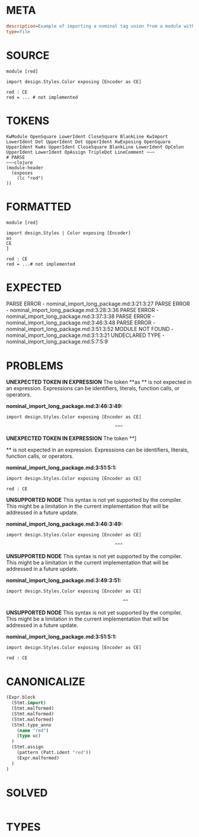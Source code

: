 # META
~~~ini
description=Example of importing a nominal tag union from a module within a package, and renaming it using `as`
type=file
~~~
# SOURCE
~~~roc
module [red]

import design.Styles.Color exposing [Encoder as CE]

red : CE
red = ... # not implemented
~~~
# TOKENS
~~~text
KwModule OpenSquare LowerIdent CloseSquare BlankLine KwImport LowerIdent Dot UpperIdent Dot UpperIdent KwExposing OpenSquare UpperIdent KwAs UpperIdent CloseSquare BlankLine LowerIdent OpColon UpperIdent LowerIdent OpAssign TripleDot LineComment ~~~
# PARSE
~~~clojure
(module-header
  (exposes
    (lc "red")
))
~~~
# FORMATTED
~~~roc
module [red]

import design.Styles | Color exposing [Encoder]
as 
CE
]

red : CE
red = ...# not implemented
~~~
# EXPECTED
PARSE ERROR - nominal_import_long_package.md:3:21:3:27
PARSE ERROR - nominal_import_long_package.md:3:28:3:36
PARSE ERROR - nominal_import_long_package.md:3:37:3:38
PARSE ERROR - nominal_import_long_package.md:3:46:3:48
PARSE ERROR - nominal_import_long_package.md:3:51:3:52
MODULE NOT FOUND - nominal_import_long_package.md:3:1:3:21
UNDECLARED TYPE - nominal_import_long_package.md:5:7:5:9
# PROBLEMS
**UNEXPECTED TOKEN IN EXPRESSION**
The token **as ** is not expected in an expression.
Expressions can be identifiers, literals, function calls, or operators.

**nominal_import_long_package.md:3:46:3:49:**
```roc
import design.Styles.Color exposing [Encoder as CE]
```
                                             ^^^


**UNEXPECTED TOKEN IN EXPRESSION**
The token **]

** is not expected in an expression.
Expressions can be identifiers, literals, function calls, or operators.

**nominal_import_long_package.md:3:51:5:1:**
```roc
import design.Styles.Color exposing [Encoder as CE]

red : CE
```


**UNSUPPORTED NODE**
This syntax is not yet supported by the compiler.
This might be a limitation in the current implementation that will be addressed in a future update.

**nominal_import_long_package.md:3:46:3:49:**
```roc
import design.Styles.Color exposing [Encoder as CE]
```
                                             ^^^


**UNSUPPORTED NODE**
This syntax is not yet supported by the compiler.
This might be a limitation in the current implementation that will be addressed in a future update.

**nominal_import_long_package.md:3:49:3:51:**
```roc
import design.Styles.Color exposing [Encoder as CE]
```
                                                ^^


**UNSUPPORTED NODE**
This syntax is not yet supported by the compiler.
This might be a limitation in the current implementation that will be addressed in a future update.

**nominal_import_long_package.md:3:51:5:1:**
```roc
import design.Styles.Color exposing [Encoder as CE]

red : CE
```


# CANONICALIZE
~~~clojure
(Expr.block
  (Stmt.import)
  (Stmt.malformed)
  (Stmt.malformed)
  (Stmt.malformed)
  (Stmt.type_anno
    (name "red")
    (type uc)
  )
  (Stmt.assign
    (pattern (Patt.ident "red"))
    (Expr.malformed)
  )
)
~~~
# SOLVED
~~~clojure
~~~
# TYPES
~~~roc
~~~
